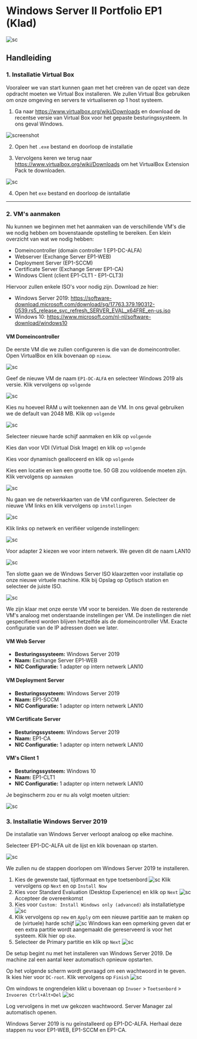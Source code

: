 # Windows Server II Portfolio EP1 (Klad)



![sc](img/01.jpg)

## Handleiding

### 1. Installatie Virtual Box

Vooraleer we van start kunnen gaan met het creëren van de opzet van deze opdracht moeten we Virtual Box installeren. We zullen Virtual Box gebruiken om onze omgeving en servers te virtualiseren op 1 host systeem.

1. Ga naar <https://www.virtualbox.org/wiki/Downloads> en download de recentse versie van Virtual Box voor het gepaste besturingssysteem. In ons geval Windows.

![screenshot](img/vbox/01.jpg)

2. Open het `.exe` bestand en doorloop de installatie
   
3. Vervolgens keren we terug naar <https://www.virtualbox.org/wiki/Downloads> om het VirtualBox Extension Pack te downloaden.

![sc](img/vbox/02.jpg)

4. Open het `exe` bestand en doorloop de isntallatie

---

### 2. VM's aanmaken

Nu kunnen we beginnen met het aanmaken van de verschillende VM's die we nodig hebben om bovenstaande opstelling te bereiken.
Een klein overzicht van wat we nodig hebben:

- Domeincontroller (domain controller 1 EP1-DC-ALFA)
- Webserver (Exchange Server EP1-WEB)
- Deployment Server (EP1-SCCM)
- Certificate Server (Exchange Server EP1-CA)
- Windows Client (client EP1-CLT1 - EP1-CLT3)

Hiervoor zullen enkele ISO's voor nodig zijn. Download ze hier:

- Windows Server 2019: <https://software-download.microsoft.com/download/sg/17763.379.190312-0539.rs5_release_svc_refresh_SERVER_EVAL_x64FRE_en-us.iso>
- Windows 10: <https://www.microsoft.com/nl-nl/software-download/windows10>

#### VM Domeincontroller

De eerste VM die we zullen configureren is die van de domeincontroller. Open VirtualBox en klik bovenaan op `nieuw`.

![sc](img/VMs/01.jpg)

Geef de nieuwe VM de naam `EP1-DC-ALFA` en selecteer Windows 2019 als versie. Klik vervolgens op `volgende`

![sc](img/VMs/02.jpg)

Kies nu hoeveel RAM u wilt toekennen aan de VM. In ons geval gebruiken we de default van 2048 MB. Klik op `volgende`

![sc](img/VMs/03.jpg)

Selecteer nieuwe harde schijf aanmaken en klik op `volgende`

Kies dan voor VDI (Virtual Disk Image) en klik op `volgende`

Kies voor dynamisch gealloceerd en klik op `volgende`

Kies een locatie en ken een grootte toe. 50 GB zou voldoende moeten zijn. Klik vervolgens op `aanmaken`

![sc](img/VMs/07.jpg)

Nu gaan we de netwerkkaarten van de VM configureren. Selecteer de nieuwe VM links en klik vervolgens op `instellingen`

![sc](img/VMs/08.jpg)

Klik links op netwerk en verifiëer volgende instellingen:

![sc](img/VMs/09.jpg)

Voor adapter 2 kiezen we voor intern netwerk. We geven dit de naam LAN10

![sc](img/VMs/10.jpg)

Ten slotte gaan we de Windows Server ISO klaarzetten voor installatie op onze nieuwe virtuele machine. Klik bij Opslag op Optisch station en selecteer de juiste ISO.

![sc](img/VMs/11.jpg)

We zijn klaar met onze eerste VM voor te bereiden. We doen de resterende VM's analoog met onderstaande instellingen per VM. De instellingen die niet gespecifieerd worden blijven hetzelfde als de domeincontroller VM. Exacte configuratie van de IP adressen doen we later.

#### VM Web Server

- **Besturingssysteem:** Windows Server 2019
- **Naam:** Exchange Server EP1-WEB
- **NIC Configuratie:** 1 adapter op intern netwerk LAN10

#### VM Deployment Server

- **Besturingssysteem:** Windows Server 2019
- **Naam:** EP1-SCCM
- **NIC Configuratie:** 1 adapter op intern netwerk LAN10

#### VM Certificate Server

- **Besturingssysteem:** Windows Server 2019
- **Naam:** EP1-CA
- **NIC Configuratie:** 1 adapter op intern netwerk LAN10

#### VM's  Client 1

- **Besturingssysteem:** Windows 10
- **Naam:** EP1-CLT1
- **NIC Configuratie:** 1 adapter op intern netwerk LAN10

Je beginscherm zou er nu als volgt moeten uitzien:

![sc](img/VMs/12.jpg)

### 3. Installatie Windows Server 2019

De installatie van Windows Server verloopt analoog op elke machine.

Selecteer EP1-DC-ALFA uit de lijst en klik bovenaan op starten.

![sc](img/WinServ19/01.jpg)

We zullen nu de stappen doorlopen om Windows Server 2019 te installeren.

1. Kies de gewenste taal, tijdformaat en type toetsenbord ![sc](img/WinServ19/02.jpg) Klik vervolgens op `Next` en op `Install Now`
2. Kies voor Standard Evaluation (Desktop Experience) en klik op `Next` ![sc](img/WinServ19/03.jpg) Accepteer de overeenkomst
3. Kies voor `Custom: Install Windows only (advanced)` als installatietype ![sc](img/WinServ19/04.jpg)
4. Klik vervolgens op `new` en `Apply` om een nieuwe partitie aan te maken op de (virtuele) harde schijf ![sc](img/WinServ19/05.jpg) Windows kan een opmerking geven dat er een extra partitie wordt aangemaakt die gereserveerd is voor het systeem. Klik hier op `oke`.
5. Selecteer de Primary partitie en klik op `Next` ![sc](img/WinServ19/06.jpg)

De setup begint nu met het installeren van Windows Server 2019. De machine zal een aantal keer automatisch opnieuw opstarten.

Op het volgende scherm wordt gevraagd om een wachtwoord in te geven. Ik kies hier voor `DC-root`. Klik vervolgens op `Finish` ![sc](img/WinServ19/07.jpg)

Om windows te ongrendelen klikt u bovenaan op `Invoer` > `Toetsenbord` > `Invoeren Ctrl+Alt+Del` ![sc](img/WinServ19/08.jpg)

Log vervolgens in met uw gekozen wachtwoord. Server Manager zal automatisch openen.

Windows Server 2019 is nu geïnstalleerd op EP1-DC-ALFA. Herhaal deze stappen nu voor EP1-WEB, EP1-SCCM en EP1-CA.
